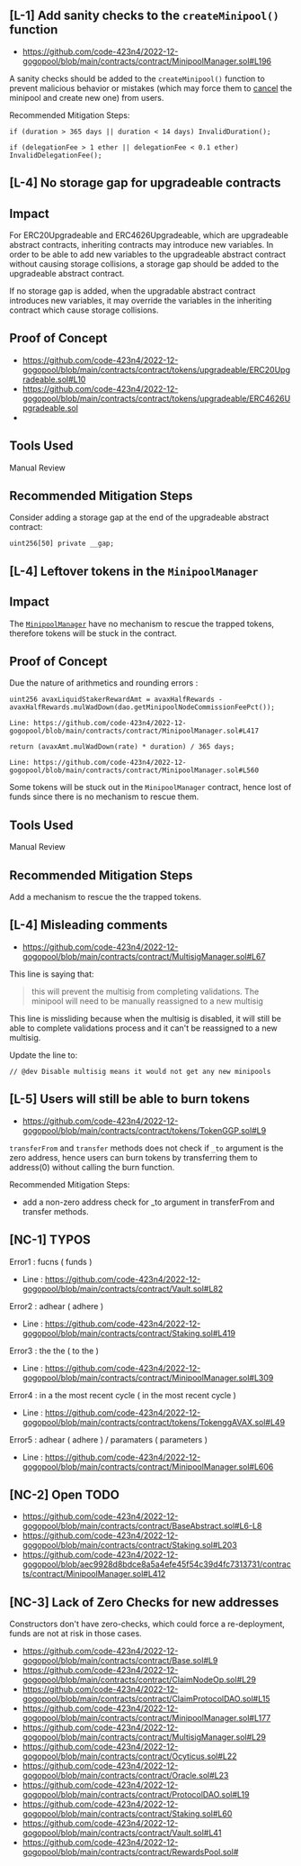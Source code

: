 ## [L-1] Add sanity checks to the `createMinipool()` function
- https://github.com/code-423n4/2022-12-gogopool/blob/main/contracts/contract/MinipoolManager.sol#L196

A sanity checks should be added to the `createMinipool()` function to prevent malicious behavior or mistakes (which may force them to [cancel](https://github.com/code-423n4/2022-12-gogopool/blob/main/contracts/contract/MinipoolManager.sol#L273) the minipool and create new one) from users. 

Recommended Mitigation Steps:

```solidity
if (duration > 365 days || duration < 14 days) InvalidDuration();
```

```solidity
if (delegationFee > 1 ether || delegationFee < 0.1 ether) InvalidDelegationFee();
```

## [L-4] No storage gap for upgradeable contracts

## Impact
For ERC20Upgradeable and ERC4626Upgradeable, which are upgradeable abstract contracts, inheriting contracts may introduce new variables. In order to be able to add new variables to the upgradeable abstract contract without causing storage collisions, a storage gap should be added to the upgradeable abstract contract.

If no storage gap is added, when the upgradable abstract contract introduces new variables, it may override the variables in the inheriting contract which cause storage collisions.

## Proof of Concept
- https://github.com/code-423n4/2022-12-gogopool/blob/main/contracts/contract/tokens/upgradeable/ERC20Upgradeable.sol#L10
- https://github.com/code-423n4/2022-12-gogopool/blob/main/contracts/contract/tokens/upgradeable/ERC4626Upgradeable.sol
- 
## Tools Used
Manual Review

## Recommended Mitigation Steps
Consider adding a storage gap at the end of the upgradeable abstract contract:
```solidity
uint256[50] private __gap;
```

## [L-4] Leftover tokens in the `MinipoolManager`

## Impact
The [`MinipoolManager`](https://github.com/code-423n4/2022-12-gogopool/blob/main/contracts/contract/MinipoolManager.sol#L57) have no mechanism to rescue the trapped tokens, therefore tokens will be stuck in the contract.

## Proof of Concept
Due the nature of arithmetics and rounding errors :

```solidity
uint256 avaxLiquidStakerRewardAmt = avaxHalfRewards - avaxHalfRewards.mulWadDown(dao.getMinipoolNodeCommissionFeePct());

Line: https://github.com/code-423n4/2022-12-gogopool/blob/main/contracts/contract/MinipoolManager.sol#L417
```

```solidity
return (avaxAmt.mulWadDown(rate) * duration) / 365 days;

Line: https://github.com/code-423n4/2022-12-gogopool/blob/main/contracts/contract/MinipoolManager.sol#L560
```
Some tokens will be stuck out in the `MinipoolManager` contract, hence lost of funds since there is no mechanism to rescue them.

## Tools Used
Manual Review

## Recommended Mitigation Steps
Add a mechanism to rescue the the trapped tokens.

## [L-4] Misleading comments

- https://github.com/code-423n4/2022-12-gogopool/blob/main/contracts/contract/MultisigManager.sol#L67

This line is saying that:
> this will prevent the multisig from completing validations. The minipool will need to be manually reassigned to a new multisig

This line is missliding because when the multisig is disabled, it will still be able to complete validations process and it can't be reassigned to a new multisig.

Update the line to: 
```solidity
// @dev Disable multisig means it would not get any new minipools
```

## [L-5] Users will still be able to burn tokens

- https://github.com/code-423n4/2022-12-gogopool/blob/main/contracts/contract/tokens/TokenGGP.sol#L9

`transferFrom` and `transfer` methods does not check if `_to` argument is the zero address, hence users can burn tokens by transferring them to address(0) without calling the burn function.

Recommended Mitigation Steps:

- add a non-zero address check for _to argument in transferFrom and transfer methods.

## [NC-1] TYPOS

Error1 : fucns ( funds )
- Line : https://github.com/code-423n4/2022-12-gogopool/blob/main/contracts/contract/Vault.sol#L82

Error2 : adhear ( adhere )
- Line : https://github.com/code-423n4/2022-12-gogopool/blob/main/contracts/contract/Staking.sol#L419

Error3 : the the ( to the )
- Line : https://github.com/code-423n4/2022-12-gogopool/blob/main/contracts/contract/MinipoolManager.sol#L309

Error4 : in a the most recent cycle ( in the most recent cycle )
- Line : https://github.com/code-423n4/2022-12-gogopool/blob/main/contracts/contract/tokens/TokenggAVAX.sol#L49

Error5 : adhear ( adhere )    /    paramaters ( parameters )
- Line : https://github.com/code-423n4/2022-12-gogopool/blob/main/contracts/contract/MinipoolManager.sol#L606

## [NC-2] Open TODO

- https://github.com/code-423n4/2022-12-gogopool/blob/main/contracts/contract/BaseAbstract.sol#L6-L8
- https://github.com/code-423n4/2022-12-gogopool/blob/main/contracts/contract/Staking.sol#L203
- https://github.com/code-423n4/2022-12-gogopool/blob/aec9928d8bdce8a5a4efe45f54c39d4fc7313731/contracts/contract/MinipoolManager.sol#L412

## [NC-3] Lack of Zero Checks for new addresses
Constructors don't have zero-checks, which could force a re-deployment, funds are not at risk in those cases.

- https://github.com/code-423n4/2022-12-gogopool/blob/main/contracts/contract/Base.sol#L9
- https://github.com/code-423n4/2022-12-gogopool/blob/main/contracts/contract/ClaimNodeOp.sol#L29
- https://github.com/code-423n4/2022-12-gogopool/blob/main/contracts/contract/ClaimProtocolDAO.sol#L15
- https://github.com/code-423n4/2022-12-gogopool/blob/main/contracts/contract/MinipoolManager.sol#L177
- https://github.com/code-423n4/2022-12-gogopool/blob/main/contracts/contract/MultisigManager.sol#L29
- https://github.com/code-423n4/2022-12-gogopool/blob/main/contracts/contract/Ocyticus.sol#L22
- https://github.com/code-423n4/2022-12-gogopool/blob/main/contracts/contract/Oracle.sol#L23
- https://github.com/code-423n4/2022-12-gogopool/blob/main/contracts/contract/ProtocolDAO.sol#L19
- https://github.com/code-423n4/2022-12-gogopool/blob/main/contracts/contract/Staking.sol#L60
- https://github.com/code-423n4/2022-12-gogopool/blob/main/contracts/contract/Vault.sol#L41
- https://github.com/code-423n4/2022-12-gogopool/blob/main/contracts/contract/RewardsPool.sol#
